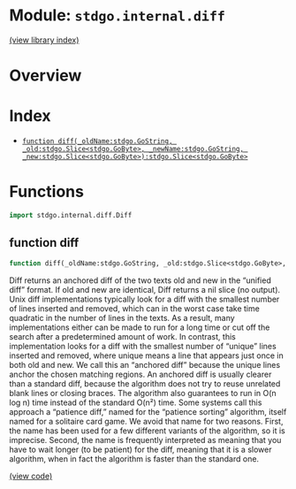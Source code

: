 # Module: `stdgo.internal.diff`

[(view library index)](../../stdgo.md)


# Overview


 


# Index


- [`function diff(_oldName:stdgo.GoString, _old:stdgo.Slice<stdgo.GoByte>, _newName:stdgo.GoString, _new:stdgo.Slice<stdgo.GoByte>):stdgo.Slice<stdgo.GoByte>`](<#function-diff>)

# Functions


```haxe
import stdgo.internal.diff.Diff
```


## function diff


```haxe
function diff(_oldName:stdgo.GoString, _old:stdgo.Slice<stdgo.GoByte>, _newName:stdgo.GoString, _new:stdgo.Slice<stdgo.GoByte>):stdgo.Slice<stdgo.GoByte>
```


Diff returns an anchored diff of the two texts old and new  in the “unified diff” format. If old and new are identical,  Diff returns a nil slice \(no output\).    Unix diff implementations typically look for a diff with  the smallest number of lines inserted and removed,  which can in the worst case take time quadratic in the  number of lines in the texts. As a result, many implementations  either can be made to run for a long time or cut off the search  after a predetermined amount of work.    In contrast, this implementation looks for a diff with the  smallest number of “unique” lines inserted and removed,  where unique means a line that appears just once in both old and new.  We call this an “anchored diff” because the unique lines anchor  the chosen matching regions. An anchored diff is usually clearer  than a standard diff, because the algorithm does not try to  reuse unrelated blank lines or closing braces.  The algorithm also guarantees to run in O\(n log n\) time  instead of the standard O\(n²\) time.    Some systems call this approach a “patience diff,” named for  the “patience sorting” algorithm, itself named for a solitaire card game.  We avoid that name for two reasons. First, the name has been used  for a few different variants of the algorithm, so it is imprecise.  Second, the name is frequently interpreted as meaning that you have  to wait longer \(to be patient\) for the diff, meaning that it is a slower algorithm,  when in fact the algorithm is faster than the standard one. 


[\(view code\)](<./Diff.hx#L66>)


